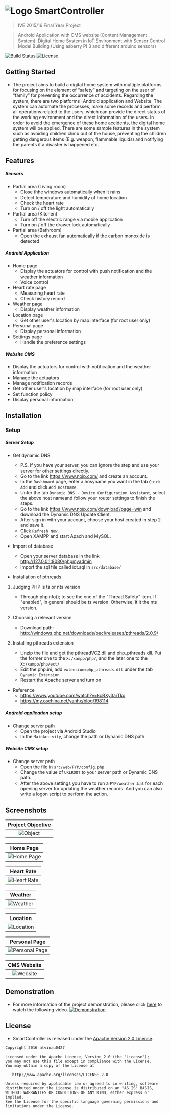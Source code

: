 # ![Logo](./demo/img_logo.png) SmartController

> IVE 2015/16 Final Year Project

> Android Application with CMS website (Content Management System): Digital Home System in IoT Environment with Sensor Control Model Building (Using asberry PI 3 and different arduino sensors)

[![Build Status](https://travis-ci.com/alvinau0427/SmartController.svg?branch=master)](https://travis-ci.org/alvinau0427/SmartController)
[![License](https://img.shields.io/badge/License-Apache%202.0-blue.svg)](LICENSE)

## Getting Started
- The project aims to build a digital home system with multiple platforms for focusing on the element of “safety” and targeting on the user of “family” for preventing the occurrence of accidents. Regarding the system, there are two platforms -Android application and Website. The system can automate the processes, make some records and perform all operations related to the users, which can provide the direct status of the working environment and the direct information of the users. In order to avoid the emergence of these home accidents, the digital home system will be applied. There are some sample features in the system such as avoiding children climb out of the house, preventing the children getting dangerous items (E.g. weapon, flammable liquids) and notifying the parents if a disaster is happened etc.

## Features
##### Sensors
- Partial area (Living room)
	- Close thhe windows automatically when it rains
	- Detect temperature and humidity of home location
	- Check the heart rate
	- Turn on / off the light automatically
- Partial area (Kitchen)
	- Turn off the electric range via mobile appllcation
	- Turn on / off the drawer lock automatically
- Partial area (Bathroom)
	- Open the exhaust fan automatically if the carbon monoxide is detected

##### Android Application
- Home page
	- Display the actuators for control with push notification and the weather information
	- Voice control
- Heart rate page
	- Measuring heart rate
	- Check history record
- Weather page
	- Display weather information
- Location page
	- Get other user's location by map interface (for root user only)
- Personal page
	- Display personal information
- Settings page
	- Handle the preference settings
	
##### Website CMS
- Display the actuators for control with notification and the weather information
- Manage the actuators
- Manage notification records
- Get other user's location by map interface (for root user only)
- Set function policy
- Display personal information

## Installation

### Setup
##### Server Setup
- Get dynamic DNS
	- P.S. If you have your server, you can ignore the step and use your server for other settings directly.
	- Go to the link https://www.noip.com/ and create an account.
	- In the `Dashboard` page, enter a hosyname you want in the tab `Quick Add` and click `Add Hostname`.
	- Unfer the tab `Dynamic DNS - Device Configuration Assistant`, select the above host nameand follow your router settings to finish the steps.
	- Go to the link https://www.noip.com/download?page=win and download the Dynamic DNS Update Client.
	- After sign in with your account, choose your host created in step 2 and save it.
	- Click `Refresh Now`.
	- Open XAMPP and start Apach and MySQL.

- Import of database
	- Open your server database in the link http://127.0.0.1:8080/phpmyadmin
	- Import the sql file called iot.sql in `src/database/`

- Installation of pthreads
1. Judging PHP is ts or nts version
	- Through phpinfo(); to see the one of the "Thread Safety" item. If "enabled", in general should be ts version. Otherwise, it it the nts version.

2. Choosing a relevant version
	- Download path: http://windows.php.net/downloads/pecl/releases/pthreads/2.0.9/

3. Installing pthreads extension
	- Unzip the file and get the pthreadVC2.dll and php_pthreads.dll. Put the former one to the `X:/xampp/php/`, and the later one to the `X:/xampp/php/ext/`
	- Edit the php.ini, add `extension=php_pthreads.dll` under the tab `Dynamic Extension`.
	- Restart the Apache server and turn on

- Reference
	- https://www.youtube.com/watch?v=kcBXy3arTko
	- https://my.oschina.net/yanhx/blog/198114

##### Android application setup
- Change server path
	- Open the project via Android Studio
	- In the `MainActivity`, change the path or Dynamic DNS path.

##### Website CMS setup
- Change server path
	- Open the file in `src/web/FYP/config.php`
	- Change the value of `URLROOT` to your server path or Dynamic DNS path.
	- After the above settings you have to run a `FYP/weather.bat` for each opening server for updating the weather records. And you can also write a logon script to perform the action.

## Screenshots
| Project Objective     |
| :-------------: |
| ![Object](./demo/img_android_web.png) |

| Home Page     |
| :-------------: |
| ![Home Page](./demo/img_index.gif) |

| Heart Rate     |
| :-------------: |
| ![Heart Rate](./demo/img_android_heartrate.gif) |

| Weather     |
| :-------------: |
| ![Weather](./demo/img_android_weather.gif) |

| Location     |
| :-------------: |
| ![Location](./demo/img_android_location.png) |

| Personal Page     |
| :-------------: |
| ![Personal Page](./demo/img_android_personal.png) |

| CMS Website     |
| :-------------: |
| ![Website](./demo/img_web.gif) |

## Demonstration
- For more information of the project demonstration, please click [here](https://youtu.be/rLazYdiA1WA) to watch the following video.
[![Demonstration](https://img.youtube.com/vi/rLazYdiA1WA/maxresdefault.jpg)](https://youtu.be/rLazYdiA1WA)

## License
- SmartController is released under the [Apache Version 2.0 License](http://www.apache.org/licenses/LICENSE-2.0.html).
```
Copyright 2016 alvinau0427

Licensed under the Apache License, Version 2.0 (the "License");
you may not use this file except in compliance with the License.
You may obtain a copy of the License at

   http://www.apache.org/licenses/LICENSE-2.0

Unless required by applicable law or agreed to in writing, software
distributed under the License is distributed on an "AS IS" BASIS,
WITHOUT WARRANTIES OR CONDITIONS OF ANY KIND, either express or implied.
See the License for the specific language governing permissions and
limitations under the License.
